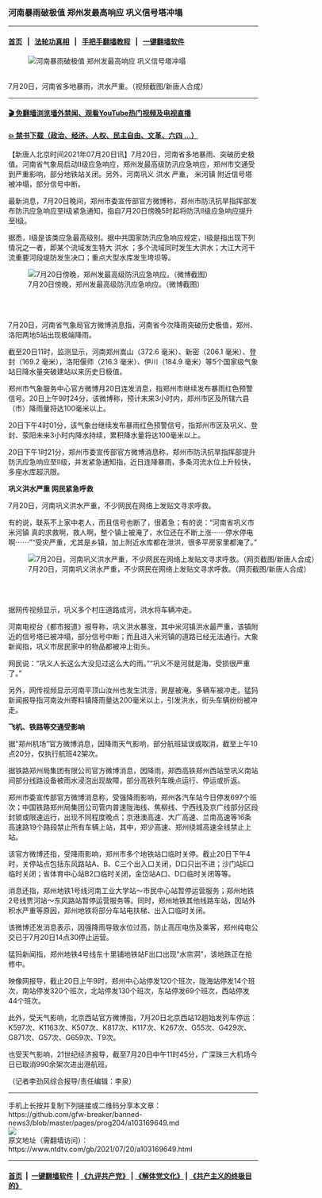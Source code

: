 ### 河南暴雨破极值 郑州发最高响应 巩义信号塔冲塌
------------------------

#### [首页](https://github.com/gfw-breaker/banned-news3/blob/master/README.md) &nbsp;&nbsp;|&nbsp;&nbsp; [法轮功真相](https://github.com/begood0513/basic/blob/master/README.md)  &nbsp;&nbsp;|&nbsp;&nbsp; [手把手翻墙教程](https://github.com/gfw-breaker/guides/wiki)  &nbsp;&nbsp;|&nbsp;&nbsp; [一键翻墙软件](https://github.com/gfw-breaker/nogfw/blob/master/README.md)  



<div><div class="featured_image">
 <figure>
  <img alt="河南暴雨破极值 郑州发最高响应 巩义信号塔冲塌" src="https://i.ntdtv.com/assets/uploads/2021/07/henan-1-800x450.jpg"/>
 </figure><br/>
 <span class="caption">
  7月20日，河南省多地暴雨，洪水严重。（视频截图/新唐人合成）
 </span>
</div>
</div><hr/>

#### [ 🎬  免翻墙浏览墙外禁闻、观看YouTube热门视频及电视直播](https://github.com/gfw-breaker/HelloWorld)

#### [ 💥  禁书下载（政治、经济、人权、民主自由、文革、六四 ...）](https://github.com/gfw-breaker/books/blob/master/README.md)

<div><div class="post_content" itemprop="articleBody">
 <p>
  【新唐人北京时间2021年07月20日讯】7月20日，河南省多地暴雨、突破历史极值。河南省气象局启动Ⅱ级应急响应，郑州发最高级防汛应急响应，郑州市交通受到严重影响，部分地铁站关闭。另外，河南巩义
  <ok href="https://www.ntdtv.com/gb/洪水.htm">
   洪水
  </ok>
  严重，
  <ok href="https://www.ntdtv.com/gb/米河镇.htm">
   米河镇
  </ok>
  附近信号塔被冲塌，部分信号中断。
 </p>
 <p>
  最新消息，7月20日晚间，郑州市委宣传部官方微博称，郑州市防汛抗旱指挥部发布防汛应急响应至I级紧急通知，指自7月20日傍晚5时起将防汛Ⅱ级应急响应提升至I级。
 </p>
 <p>
  据悉，I级是该类应急最高级别。据中共国家防汛应急响应规定，I级是指出现下列情况之一者，即某个流域发生特大
  <ok href="https://www.ntdtv.com/gb/洪水.htm">
   洪水
  </ok>
  ；多个流域同时发生大洪水；大江大河干流重要河段堤防发生决口；重点大型水库发生垮坝等。
 </p>
 <figure class="wp-caption aligncenter" id="attachment_103169760" style="width: 580px">
  <img alt="7月20日傍晚，郑州发最高级防汛应急响应。（微博截图）" class="size-full wp-image-103169760" src="https://i.ntdtv.com/assets/uploads/2021/07/zuigaoji.jpg">
   <br/><figcaption class="wp-caption-text">
    7月20日傍晚，郑州发最高级防汛应急响应。（微博截图）
   </figcaption><br/>
  </img>
 </figure><br/>
 <p>
  7月20日，河南省气象局官方微博消息指，河南省今次降雨突破历史极值，郑州、洛阳两地5站出现极端降雨。
 </p>
 <p>
  截至20日11时，监测显示，河南郑州嵩山（372.6 毫米）、新密（206.1 毫米）、登封（169.2 毫米），洛阳偃师（216.3 毫米）、伊川（184.9 毫米）等5个国家级气象站日降水量突破建站以来历史日极值。
 </p>
 <p>
  郑州市气象服务中心官方微博月20日连发消息，指郑州市继续发布暴雨红色预警信号。20日上午9时24分，该微博称，预计未来3小时内，郑州市区及所辖六县（市）降雨量将达100毫米以上。
 </p>
 <p>
  20日下午4时01分，该气象台继续发布暴雨红色预警信号，指郑州市区及巩义、登封、荥阳未来3小时内降水持续，累积降水量将达100毫米以上。
 </p>
 <p>
  20日下午1时21分，郑州市委宣传部官方微博消息称，郑州市防汛抗旱指挥部提升防汛应急响应至Ⅱ级，并发紧急通知指，近日连降暴雨，多条河流水位上升较快，多座水库超汛限。
 </p>
 <p style="text-align: center;">
 </p>
 <p>
  <strong>
   巩义洪水严重 网民紧急呼救
  </strong>
 </p>
 <p>
  7月20日，河南巩义洪水严重，不少网民在网络上发贴文寻求呼救。
 </p>
 <p>
  有的说，联系不上家中老人，而且信号也断了，很着急；有的说：“河南省巩义市
  <ok href="https://www.ntdtv.com/gb/米河镇.htm">
   米河镇
  </ok>
  真的求救啊，救人啊，整个镇上被淹了，水位还在不断上涨⋯⋯停水停电啊⋯⋯”“受灾严重，尤其是乡镇，加上附近水库都在泄洪，很多平房家里都淹了。”
 </p>
 <figure class="wp-caption aligncenter" id="attachment_103169750" style="width: 600px">
  <img alt="7月20日，河南巩义洪水严重，不少网民在网络上发贴文寻求呼救。（网页截图/新唐人合成）" class="size-medium wp-image-103169750" src="https://i.ntdtv.com/assets/uploads/2021/07/henan1-600x211.jpg">
   <br/><figcaption class="wp-caption-text">
    7月20日，河南巩义洪水严重，不少网民在网络上发贴文寻求呼救。（网页截图/新唐人合成）
   </figcaption><br/>
  </img>
 </figure><br/>
 <p>
  据网传视频显示，巩义多个村庄道路成河，洪水将车辆冲走。
 </p>
 <p>
  河南电视台《都市报道》报导称，巩义洪水暴涨，其中米河镇洪水最严重，该镇附近的信号塔已被冲塌，部分信号中断；而且进入米河镇的道路已经无法通行。大象新闻指，巩义市居民家中的物品都被冲上街头。
 </p>
 <p>
  网民说：“巩义人长这么大没见过这么大的雨。”“巩义不是河就是海，受损很严重了。”
 </p>
 <p>
  另外，网传视频显示河南平顶山汝州也发生洪涝，房屋被淹，多辆车被冲走。猛犸新闻报导指河南汝州寄料镇降雨量达200毫米以上，引发洪水，街头车辆纷纷被冲走。
 </p>
 <p>
  <strong>
   飞机、铁路等交通受影响
  </strong>
 </p>
 <p>
  据“郑州机场”官方微博消息，因降雨天气影响，部分航班延误或取消，截至上午10点20分，仅执行航班42架次。
 </p>
 <p>
  据铁路郑州局集团有限公司官方微博消息，因降雨，郑西高铁郑州西站至巩义南站间部分线路设备被雨水浸泡出现故障，部分高铁列车晚点运行、停运或折返。
 </p>
 <p>
  郑州市委宣传部官方微博消息称，受强降雨影响，郑州各汽车站今日停发697个班次；中国铁路郑州局集团公司管内普速陇海线、焦柳线、宁西线及京广线部分区段封锁或限速运行，出现不同程度晚点；京港澳高速、大广高速、兰南高速等16条高速路19个路段禁止所有车辆上站，其中，郑少高速、郑州绕城高速全线禁止上站。
 </p>
 <p>
  该官方微博还指，受降雨影响，郑州市多个地铁站口临时关停。截止20日下午4时，关停站点包括东风路站A、B、C三个出入口关闭，D口只出不进；沙门站E口临时关闭；省体育中心站B2口临时关闭，金岱站A口、D口临时关闭等等。
 </p>
 <p>
  消息还指，郑州地铁1号线河南工业大学站～市民中心站暂停运营服务；郑州地铁2号线贾河站～东风路站暂停运营服务等。同时，郑州地铁其他线路车站，因站外积水严重等原因，郑州地铁将部分车站电扶梯、出入口临时关闭。
 </p>
 <p>
  该微博还发消息表示，因强降雨导致水位过高，防止高压电伤及乘客，郑州纯电公交已于7月20日14点30停止运营。 ​​​​
 </p>
 <p>
  猛犸新闻指，郑州地铁4号线东十里铺地铁站F出口出现“水帘洞”，该地跌正在抢修中。
 </p>
 <p>
  映像网报导，截止20日上午9时，郑州中心站停发120个班次，陇海站停发14个班次，南站停发320个班次，北站停发130个班次，东站停发69个班次，西站停发44个班次。
 </p>
 <p style="text-align: center;">
 </p>
 <p>
  此外，受天气影响，北京西站官方微博指，7月20日北京西站12趟始发列车停运：K597次、K1163次、K507次、K817次、K117次、K267次、G55次、G429次、G871次、G57次、G659次、T9次。
 </p>
 <p>
  也受天气影响，21世纪经济报导，截至7月20日中午11时45分，广深珠三大机场今日已取消990余架次进出港航班。
 </p>
 <p>
  （记者李劲风综合报导/责任编辑：李泉）
 </p>
 <div class="single_ad">
 </div>
</div>
</div>
<hr/>
手机上长按并复制下列链接或二维码分享本文章：<br/>
https://github.com/gfw-breaker/banned-news3/blob/master/pages/prog204/a103169649.md <br/>
<a href='https://github.com/gfw-breaker/banned-news3/blob/master/pages/prog204/a103169649.md'><img src='https://github.com/gfw-breaker/banned-news3/blob/master/pages/prog204/a103169649.md.png'/></a> <br/>
原文地址（需翻墙访问）：https://www.ntdtv.com/gb/2021/07/20/a103169649.html


------------------------
#### [首页](https://github.com/gfw-breaker/banned-news3/blob/master/README.md) &nbsp;|&nbsp; [一键翻墙软件](https://github.com/gfw-breaker/nogfw/blob/master/README.md) &nbsp;| [《九评共产党》](https://github.com/gfw-breaker/9ping.md/blob/master/README.md#九评之一评共产党是什么) | [《解体党文化》](https://github.com/gfw-breaker/jtdwh.md/blob/master/README.md) | [《共产主义的终极目的》](https://github.com/gfw-breaker/gczydzjmd.md/blob/master/README.md)


<img src='http://gfw-breaker.win/banned-news3/pages/prog204/a103169649.md' width='0px' height='0px'/>